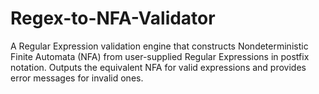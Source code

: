 # Regex-to-NFA-Validator
A Regular Expression validation engine that constructs Nondeterministic Finite Automata (NFA) from user-supplied Regular Expressions in postfix notation. Outputs the equivalent NFA for valid expressions and provides error messages for invalid ones.
